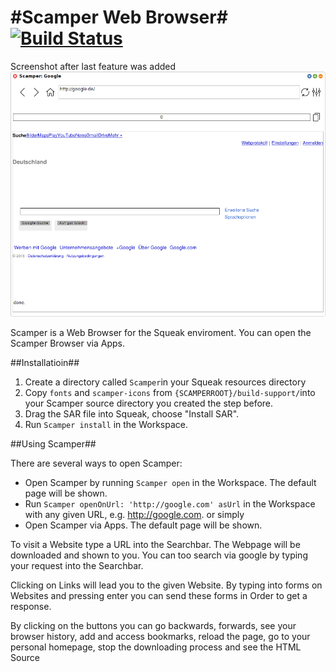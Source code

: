 #Scamper Web Browser# [![Build Status](https://travis-ci.org/hpi-swa-teaching/Scamper.svg?branch=master)](https://travis-ci.org/hpi-swa-teaching/Scamper)  
===================

Screenshot after last feature was added
![screenshot](https://raw.githubusercontent.com/hpi-swa-teaching/Scamper/master/tests/scamper.png)


Scamper is a Web Browser for the Squeak enviroment. You can open the Scamper Browser via Apps.

##Installatioin##

1. Create a directory called `Scamper`in your Squeak resources directory 
2. Copy `fonts` and `scamper-icons` from `{SCAMPERROOT}/build-support/`into your Scamper source directory you created the step before.
3. Drag the SAR file into Squeak, choose "Install SAR".
4. Run `Scamper install` in the Workspace.

##Using Scamper##

There are several ways to open Scamper:

* Open Scamper by running `Scamper open` in the Workspace. The default page will be shown.
* Run `Scamper openOnUrl: 'http://google.com' asUrl` in the Workspace with any given URL, e.g. http://google.com.
or simply
* Open Scamper via Apps. The default page will be shown.

To visit a Website type a URL into the Searchbar. The Webpage will be downloaded and shown to you.
You can too search via google by typing your request into the Searchbar.

Clicking on Links will lead you to the given Website.
By typing into forms on Websites and pressing enter you can send these forms in Order to get a response.

By clicking on the buttons you can go backwards, forwards, see your browser history, add and access bookmarks, reload the page, go to your personal homepage, stop the downloading process and see the HTML Source

